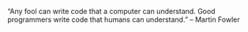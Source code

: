 “Any fool can write code that a computer can understand. Good programmers write code that humans can understand.” 
                                                                                                                  – Martin Fowler
